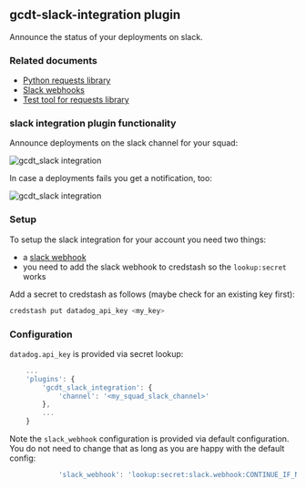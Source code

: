 ## gcdt-slack-integration plugin

Announce the status of your deployments on slack.


### Related documents

* [Python requests library](http://docs.python-requests.org/en/master/)
* [Slack webhooks](https://api.slack.com/incoming-webhooks)
* [Test tool for requests library](https://github.com/bhodorog/pytest-vts)


### slack integration plugin functionality

Announce deployments on the slack channel for your squad: 

![gcdt_slack integration](/_static/images/slack_notifications.png "gcdt slack integration")

In case a deployments fails you get a notification, too: 

![gcdt_slack integration](/_static/images/slack_notification_failed.png "gcdt slack integration")


### Setup

To setup the slack integration for your account you need two things:

* a [slack webhook](https://api.slack.com/incoming-webhooks)
* you need to add the slack webhook to credstash so the `lookup:secret` works


Add a secret to credstash as follows (maybe check for an existing key first):

``` bash
credstash put datadog_api_key <my_key>
```


### Configuration

`datadog.api_key` is provided via secret lookup:

``` js
    ...
    'plugins': {
        'gcdt_slack_integration': {
            'channel': '<my_squad_slack_channel>'
        },
        ...
    }
```

Note the `slack_webhook` configuration is provided via default configuration. You do not need to change that as long as you are happy with the default config:

``` js
            'slack_webhook': 'lookup:secret:slack.webhook:CONTINUE_IF_NOT_FOUND'
```
